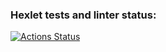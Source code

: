 ### Hexlet tests and linter status:
[![Actions Status](https://github.com/DmitriyVodyanov/java-project-61/workflows/hexlet-check/badge.svg)](https://github.com/DmitriyVodyanov/java-project-61/actions)